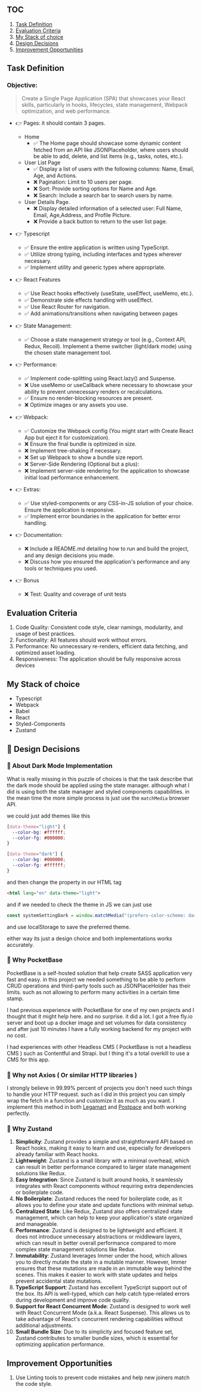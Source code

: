 ## TOC
1. [Task Definition](#Task-Definition)
2. [Evaluation Criteria](#Evaluation-Criteria)
3. [My Stack of choice](#My-Stack-of-choice)
4. [Design Decisions](#Design-Decisions)
5. [Improvement Opportunities](#Improvement-Opportunities)

## Task Definition

### Objective:

> Create a Single Page Application (SPA) that showcases your React skills, particularly in hooks, lifecycles, state management, Webpack optimization, and web performance.

* 👉 Pages: it should contain 3 pages. 
    * Home
      - ✅ The Home page should showcase some dynamic content fetched from an API
like JSONPlaceholder, where users should be able to add, delete, and list items
(e.g., tasks, notes, etc.).
    * User List Page 
        - ✅ Display a list of users with the following columns: Name, Email, Age, and Actions.
        - ❌ Pagination: Limit to 10 users per page.
        - ❌ Sort: Provide sorting options for Name and Age.
        - ❌ Search: Include a search bar to search users by name.
    * User Details Page.
        - ❌ Display detailed information of a selected user: Full Name, Email, Age,Address, and Profile Picture.
        - ❌ Provide a back button to return to the user list page.
* 👉 Typescript
    - ✅ Ensure the entire application is written using TypeScript.
    - ✅ Utilize strong typing, including interfaces and types wherever necessary.
    - ✅ Implement utility and generic types where appropriate.
*  👉 React Features
    - ✅ Use React hooks effectively (useState, useEffect, useMemo, etc.).
    - ✅ Demonstrate side effects handling with useEffect.
    - ✅ Use React Router for navigation.
    - ✅ Add animations/transitions when navigating between pages

* 👉 State Management:
    - ✅ Choose a state management strategy or tool (e.g., Context API, Redux, Recoil).
Implement a theme switcher (light/dark mode) using the chosen state
management tool.
* 👉 Performance:
    - ✅ Implement code-splitting using React.lazy() and Suspense.
    - ❌ Use useMemo or useCallback where necessary to showcase your ability to
    prevent unnecessary renders or recalculations.
    - ✅ Ensure no render-blocking resources are present.
    - ❌ Optimize images or any assets you use.

* 👉 Webpack:
    - ✅ Customize the Webpack config (You might start with Create React App but eject
    it for customization).
    - ❌ Ensure the final bundle is optimized in size.
    - ❌ Implement tree-shaking if necessary.
    - ❌ Set up Webpack to show a bundle size report.
    - ❌ Server-Side Rendering (Optional but a plus):
    - ❌ Implement server-side rendering for the application to showcase initial load
    performance enhancement.

* 👉 Extras:
    - ✅ Use styled-components or any CSS-in-JS solution of your choice.
    Ensure the application is responsive.
    - ✅ Implement error boundaries in the application for better error handling.

* 👉 Documentation:
    - ❌ Include a README.md detailing how to run and build the project, and any design
    decisions you made.
    - ❌ Discuss how you ensured the application's performance and any tools or
    techniques you used.

* 👉 Bonus
    - ❌ Test: Quality and coverage of unit tests

## Evaluation Criteria
1. Code Quality: Consistent code style, clear namings, modularity, and usage of best
practices.
2. Functionality: All features should work without errors.
3. Performance: No unnecessary re-renders, efficient data fetching, and optimized asset
loading.
4. Responsiveness: The application should be fully responsive across devices


## My Stack of choice
* Typescript
* Webpack
* Babel
* React
* Styled-Components
* Zustand

## 🔨 Design Decisions

### 🔶 About Dark Mode Implementation
What is really missing in this puzzle of choices is that the task describe that the dark mode should be applied using the state manager. although what I did is using both the state manager and styled components capabilities. in the mean time the more simple process is just use the `matchMedia` browser API. 

we could just add themes like this

```css
[data-theme="light"] {
  --color-bg: #ffffff;
  --color-fg: #000000;
}

[data-theme="dark"] {
  --color-bg: #000000;
  --color-fg: #ffffff;
}
```

and then change the property in our HTML tag

```html
<html lang="en" data-theme="light">
```

and if we needed to check the theme in JS we can just use
```js
const systemSettingDark = window.matchMedia("(prefers-color-scheme: dark)");
```

and use localStorage to save the preferred theme.

either way its just a design choice and both implementations works accurately. 

### 🔶 Why PocketBase
PocketBase is a self-hosted solution that help create SASS application very fast and easy. in this project we needed something to be able to perform CRUD operations and third-party tools such as JSONPlaceHolder has their limits. such as not allowing to perform many activities in a certain time stamp. 

I had previous experience with PocketBase for one of my own projects and I thought that it might help here. and no surprise. it did a lot. I got a free fly.io server and boot up a docker image and set volumes for data consistency and after just 10 minutes I have a fully working backend for my project with no cost.

I had experiences with other Headless CMS ( PocketBase is not a headless CMS ) such as Contentful and Strapi. but I thing it's a total overkill to use a CMS for this app.

### 🔶 Why not Axios ( Or similar HTTP libraries )
I strongly believe in 99.99% percent of projects you don't need such things to handle your HTTP request. such as I did in this project you can simply wrap the fetch in a function and customize it as much as you want. I implement this method in both [Legamart](https://legamart.com) and [Postpace](https://postpace.io) and both working perfectly.

### 🔶 Why Zustand
1. **Simplicity**: Zustand provides a simple and straightforward API based on React hooks, making it easy to learn and use, especially for developers already familiar with React hooks.
2. **Lightweight**: Zustand is a small library with a minimal overhead, which can result in better performance compared to larger state management solutions like Redux.
3. **Easy Integration**: Since Zustand is built around hooks, it seamlessly integrates with React components without requiring extra dependencies or boilerplate code.
4. **No Boilerplate**: Zustand reduces the need for boilerplate code, as it allows you to define your state and update functions with minimal setup.
5. **Centralized State**: Like Redux, Zustand also offers centralized state management, which can help to keep your application's state organized and manageable.
6. **Performance**: Zustand is designed to be lightweight and efficient. It does not introduce unnecessary abstractions or middleware layers, which can result in better overall performance compared to more complex state management solutions like Redux.
7. **Immutability**: Zustand leverages Immer under the hood, which allows you to directly mutate the state in a mutable manner. However, Immer ensures that these mutations are made in an immutable way behind the scenes. This makes it easier to work with state updates and helps prevent accidental state mutations.
8. **TypeScript Support**: Zustand has excellent TypeScript support out of the box. Its API is well-typed, which can help catch type-related errors during development and improve code quality.
9. **Support for React Concurrent Mode**: Zustand is designed to work well with React Concurrent Mode (a.k.a. React Suspense). This allows us to take advantage of React's concurrent rendering capabilities without additional adjustments.
10. **Small Bundle Size**: Due to its simplicity and focused feature set, Zustand contributes to smaller bundle sizes, which is essential for optimizing application performance.


## Improvement Opportunities
1. Use Linting tools to prevent code mistakes and help new joiners match the code style.